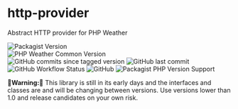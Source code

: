 # http-provider
Abstract HTTP provider for PHP Weather

![Packagist Version](https://img.shields.io/packagist/v/php-weather/http-provider)  
![PHP Weather Common Version](https://img.shields.io/badge/phpweather--core-0.4.*-brightgreen)  
![GitHub commits since tagged version](https://img.shields.io/github/commits-since/php-weather/http-provider/0.5.1)
![GitHub last commit](https://img.shields.io/github/last-commit/php-weather/http-provider)  
![GitHub Workflow Status](https://img.shields.io/github/actions/workflow/status/php-weather/http-provider/php.yml?branch=main)
![GitHub](https://img.shields.io/github/license/php-weather/http-provider)
![Packagist PHP Version Support](https://img.shields.io/packagist/php-v/php-weather/http-provider)

**🚨Warning:🚨** This library is still in its early days
and the interfaces and classes are and will be changing between
versions. Use versions lower than 1.0 and release candidates on your
own risk.

